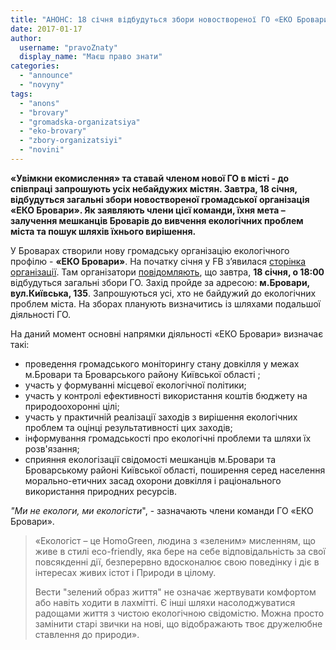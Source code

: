 ```yaml
---
title: "АНОНС: 18 січня відбудуться збори новоствореної ГО «ЕКО Бровари»"
date: 2017-01-17
author: 
  username: "pravoZnaty"
  display_name: "Маєш право знати"
categories: 
  - "announce"
  - "novyny"
tags: 
  - "anons"
  - "brovary"
  - "gromadska-organizatsiya"
  - "eko-brovary"
  - "zbory-organizatsiyi"
  - "novini"
---
```


**«Увімкни екомислення» та ставай членом нової ГО в місті - до співпраці запрошують усіх небайдужих містян. Завтра, 18 січня, відбудуться загальні збори новоствореної громадської** **організація «ЕКО Бровари». Як заявляють члени цієї команди, їхня мета – залучення мешканців Броварів до вивчення екологічних проблем міста та пошук шляхів їхнього вирішення.**

У Броварах створили нову громадську організацію екологічного профілю - **«ЕКО Бровари»**. На початку січня у FB з’явилася [сторінка організації](https://www.facebook.com/ekobrovary/). Там організатори [повідомляють](https://www.facebook.com/events/1740302592952388/), що завтра, **18 січня, о 18:00** відбудуться загальні збори ГО. Захід пройде за адресою: **м.Бровари, вул.Київська, 135**. Запрошуються усі, хто не байдужий до екологічних проблем міста. На зборах планують визначитись із шляхами подальшої діяльності ГО.

На даний момент основні напрямки діяльності «ЕКО Бровари» визначає такі:

- проведення громадського моніторингу стану довкілля у межах м.Бровари та Броварського району Київської області ;
- участь у формуванні місцевої екологічної політики;
- участь у контролі ефективності використання коштів бюджету на природоохоронні цілі;
- участь у практичній реалізації заходів з вирішення екологічних проблем та оцінці результативності цих заходів;
- інформування громадськості про екологічні проблеми та шляхи їх розв'язання;
- сприяння екологізації свідомості мешканців м.Бровари та Броварському районі Київської області, поширення серед населення морально-етичних засад охорони довкілля і раціонального використання природних ресурсів.

_"Ми не екологи, ми екологісти_", - зазначають члени команди ГО «ЕКО Бровари».

> «Екологіст – це HomoGreen, людина з «зеленим» мисленням, що живе в стилі eco-friendly, яка бере на себе відповідальність за свої повсякденні дії, безперервно вдосконалює свою поведінку і діє в інтересах живих істот і Природи в цілому.
> 
> Вести "зелений образ життя" не означає жертвувати комфортом або навіть ходити в лахмітті. Є інші шляхи насолоджуватися радощами життя з чистою екологічною свідомістю. Можна просто замінити старі звички на нові, що відображають твоє дружелюбне ставлення до природи».
